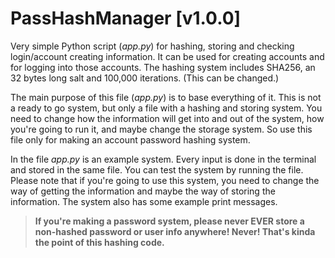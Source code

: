 # PassHashManager [v1.0.0]

Very simple Python script (*app.py*) for hashing, storing and checking login/account creating information. It can be used for creating accounts and for logging into those accounts. The hashing system includes SHA256, an 32 bytes long salt and 100,000 iterations. (This can be changed.)

The main purpose of this file (*app.py*) is to base everything of it. This is not a ready to go system, but only a file with a hashing and storing system. You need to change how the information will get into and out of the system, how you're going to run it, and maybe change the storage system. So use this file only for making an account password hashing system.

In the file *app.py* is an example system. Every input is done in the terminal and stored in the same file. You can test the system by running the file. Please note that if you're going to use this system, you need to change the way of getting the information and maybe the way of storing the information. The system also has some example print messages.

> **If you're making a password system, please never EVER store a non-hashed password or user info anywhere! Never! That's kinda the point of this hashing code.**
